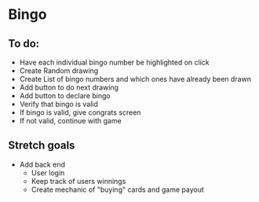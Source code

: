 # Bingo

## To do:
- Have each individual bingo number be highlighted on click
- Create Random drawing
- Create List of bingo numbers and which ones have already been drawn
- Add button to do next drawing
- Add button to declare bingo
- Verify that bingo is valid
- If bingo is valid, give congrats screen
- If not valid, continue with game


## Stretch goals
- Add back end
  - User login
  - Keep track of users winnings
  - Create mechanic of "buying" cards and game payout